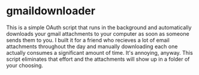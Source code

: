# gmaildownloader

This is a simple OAuth script that runs in the background and automatically downloads your gmail attachments to your computer as soon as someone sends them to you.  I built it for a friend who recieves a lot of email attachments throughout the day and manually downloading each one actually consumes a significant amount of time.  It's annoying, anyway.  This script eliminates that effort and the attachments will show up in a folder of your choosing.
